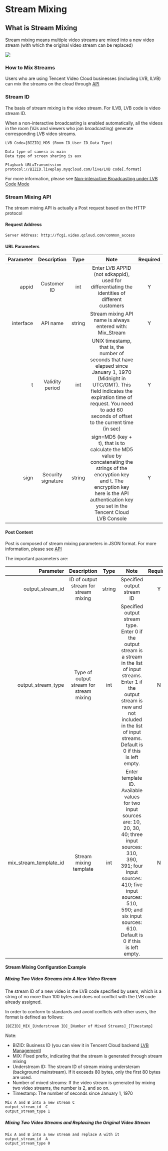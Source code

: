 


# Stream Mixing

## What is Stream Mixing
Stream mixing means multiple video streams are mixed into a new video stream (with which the original video stream can be replaced)

![](https://mc.qcloudimg.com/static/img/20dcad307192885fca4fd604b1fafad0/t610.png)

### How to Mix Streams
Users who are using Tencent Video Cloud businesses (including LVB, ILVB) can mix the streams on the cloud through [API](https://cloud.tencent.com/document/product/267/8832)

### Stream ID
The basis of stream mixing is the video stream. For ILVB, LVB code is video stream ID.

When a non-interactive broadcasting is enabled automatically, all the videos in the room (VJs and viewers who join broadcasting) generate corresponding LVB video streams.
```
LVB Code=[BIZID]_MD5 (Room ID_User ID_Data Type)

Data type of camera is main
Data type of screen sharing is aux

Playback URL=Transmission protocol://BIZID.liveplay.myqcloud.com/live/LVB code[.format]
```
For more information, please see [Non-interactive Broadcasting under LVB Code Mode](https://cloud.tencent.com/document/product/268/8560)

### Stream Mixing API
The stream mixing API is actually a Post request based on the HTTP protocol

#### Request Address
```
Server Address: http://fcgi.video.qcloud.com/common_access
```

#### URL Parameters

| Parameter | Description | Type | Note | Required
--:|:--:|:--:|:--:|:--:
appid | Customer ID | int | Enter LVB APPID (not sdkappid), used for differentiating the identities of different customers | Y
interface | API name | string | Stream mixing API name is always entered with: Mix_Stream | Y
t | Validity period | int | UNIX timestamp, that is, the number of seconds that have elapsed since January 1, 1970 (Midnight in UTC/GMT). This field indicates the expiration time of request. You need to add 60 seconds of offset to the current time (in sec) | Y
sign | Security signature | string | sign=MD5 (key + t), that is to calculate the MD5 value by concatenating the strings of the encryption key and t. The encryption key here is the API authentication key you set in the Tencent Cloud LVB Console | Y

#### Post Content

Post is composed of stream mixing parameters in JSON format. For more information, please see [API](https://cloud.tencent.com/document/product/267/8832)

The important parameters are:

| Parameter | Description | Type | Note | Required
--:|:--:|:--:|:--:|:--:
output_stream_id | ID of output stream for stream mixing | string | Specified output stream ID | Y
output_stream_type | Type of output stream for stream mixing | int | Specified output stream type. Enter 0 if the output stream is a stream in the list of input streams. Enter 1 if the output stream is new and not included in the list of input streams. Default is 0 if this is left empty. | N
mix_stream_template_id | Stream mixing template | int | Enter template ID. Available values for two input sources are: 10, 20, 30, 40; three input sources: 310, 390, 391; four input sources: 410; five input sources: 510, 590; and six input sources: 610. Default is 0 if this is left empty. | N

#### Stream Mixing Configuration Example
##### Mixing Two Video Streams into A New Video Stream
The stream ID of a new video is the LVB code specified by users, which is a string of no more than 100 bytes and does not conflict with the LVB code already assigned.

In order to conform to standards and avoid conflicts with other users, the format is defined as follows:
```
[BIZID]_MIX_[Understream ID]_[Number of Mixed Streams]_[Timestamp]
```
Note:
- BIZID: Business ID (you can view it in Tencent Cloud backend [LVB Management](https://console.cloud.tencent.com/live/livecodemanage))
- MIX: Fixed prefix, indicating that the stream is generated through stream mixing
- Understream ID: The stream ID of stream mixing understeram (background mainstream). If it exceeds 80 bytes, only the first 80 bytes are used.
- Number of mixed streams: If the video stream is generated by mixing two video streams, the number is 2, and so on.
- Timestamp: The number of seconds since January 1, 1970
```
Mix A and B into a new stream C
output_stream_id  C
output_stream_type 1
```
##### Mixing Two Video Streams and Replacing the Original Video Stream
```
Mix A and B into a new stream and replace A with it
output_stream_id  A
output_stream_type 0
```


